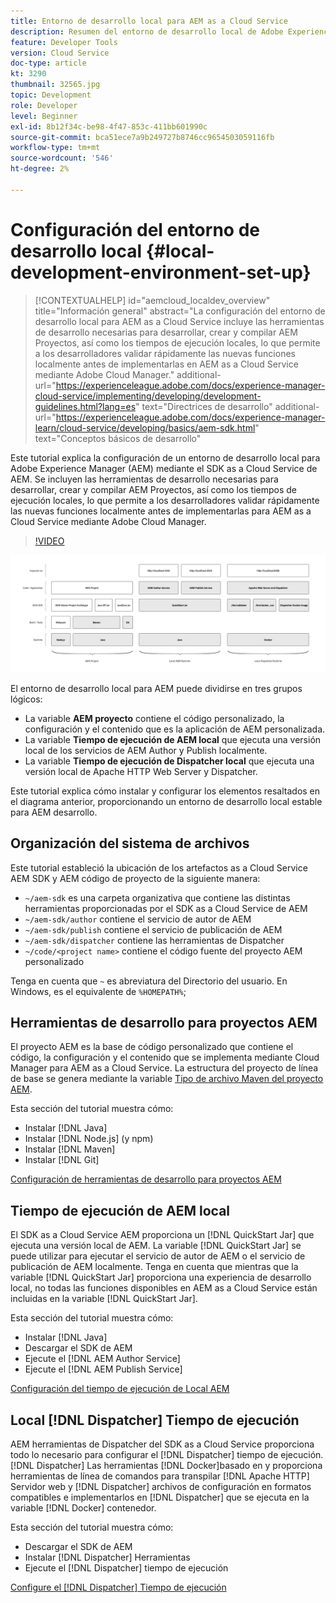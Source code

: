 ```yaml
---
title: Entorno de desarrollo local para AEM as a Cloud Service
description: Resumen del entorno de desarrollo local de Adobe Experience Manager (AEM).
feature: Developer Tools
version: Cloud Service
doc-type: article
kt: 3290
thumbnail: 32565.jpg
topic: Development
role: Developer
level: Beginner
exl-id: 8b12f34c-be98-4f47-853c-411bb601990c
source-git-commit: bca51ece7a9b249727b8746cc9654503059116fb
workflow-type: tm+mt
source-wordcount: '546'
ht-degree: 2%

---
```


# Configuración del entorno de desarrollo local {#local-development-environment-set-up}

>[!CONTEXTUALHELP]
>id="aemcloud_localdev_overview"
>title="Información general"
>abstract="La configuración del entorno de desarrollo local para AEM as a Cloud Service incluye las herramientas de desarrollo necesarias para desarrollar, crear y compilar AEM Proyectos, así como los tiempos de ejecución locales, lo que permite a los desarrolladores validar rápidamente las nuevas funciones localmente antes de implementarlas en AEM as a Cloud Service mediante Adobe Cloud Manager."
>additional-url="https://experienceleague.adobe.com/docs/experience-manager-cloud-service/implementing/developing/development-guidelines.html?lang=es" text="Directrices de desarrollo"
>additional-url="https://experienceleague.adobe.com/docs/experience-manager-learn/cloud-service/developing/basics/aem-sdk.html" text="Conceptos básicos de desarrollo"

Este tutorial explica la configuración de un entorno de desarrollo local para Adobe Experience Manager (AEM) mediante el SDK as a Cloud Service de AEM. Se incluyen las herramientas de desarrollo necesarias para desarrollar, crear y compilar AEM Proyectos, así como los tiempos de ejecución locales, lo que permite a los desarrolladores validar rápidamente las nuevas funciones localmente antes de implementarlas para AEM as a Cloud Service mediante Adobe Cloud Manager.

>[!VIDEO](https://video.tv.adobe.com/v/32565/?quality=12&learn=on)

![AEM pila de tecnología de entorno de desarrollo local as a Cloud Service](./assets/overview/aem-sdk-technology-stack.png)

El entorno de desarrollo local para AEM puede dividirse en tres grupos lógicos:

+ La variable __AEM proyecto__ contiene el código personalizado, la configuración y el contenido que es la aplicación de AEM personalizada.
+ La variable __Tiempo de ejecución de AEM local__ que ejecuta una versión local de los servicios de AEM Author y Publish localmente.
+ La variable __Tiempo de ejecución de Dispatcher local__ que ejecuta una versión local de Apache HTTP Web Server y Dispatcher.

Este tutorial explica cómo instalar y configurar los elementos resaltados en el diagrama anterior, proporcionando un entorno de desarrollo local estable para AEM desarrollo.

## Organización del sistema de archivos

Este tutorial estableció la ubicación de los artefactos as a Cloud Service AEM SDK y AEM código de proyecto de la siguiente manera:

+ `~/aem-sdk` es una carpeta organizativa que contiene las distintas herramientas proporcionadas por el SDK as a Cloud Service de AEM
+ `~/aem-sdk/author` contiene el servicio de autor de AEM
+ `~/aem-sdk/publish` contiene el servicio de publicación de AEM
+ `~/aem-sdk/dispatcher` contiene las herramientas de Dispatcher
+ `~/code/<project name>` contiene el código fuente del proyecto AEM personalizado

Tenga en cuenta que `~` es abreviatura del Directorio del usuario. En Windows, es el equivalente de `%HOMEPATH%`;

## Herramientas de desarrollo para proyectos AEM

El proyecto AEM es la base de código personalizado que contiene el código, la configuración y el contenido que se implementa mediante Cloud Manager para AEM as a Cloud Service. La estructura del proyecto de línea de base se genera mediante la variable [Tipo de archivo Maven del proyecto AEM](https://github.com/adobe/aem-project-archetype).

Esta sección del tutorial muestra cómo:

+ Instalar [!DNL Java]
+ Instalar [!DNL Node.js] (y npm)
+ Instalar [!DNL Maven]
+ Instalar [!DNL Git]

[Configuración de herramientas de desarrollo para proyectos AEM](./development-tools.md)

## Tiempo de ejecución de AEM local

El SDK as a Cloud Service AEM proporciona un [!DNL QuickStart Jar] que ejecuta una versión local de AEM. La variable [!DNL QuickStart Jar] se puede utilizar para ejecutar el servicio de autor de AEM o el servicio de publicación de AEM localmente. Tenga en cuenta que mientras que la variable [!DNL QuickStart Jar] proporciona una experiencia de desarrollo local, no todas las funciones disponibles en AEM as a Cloud Service están incluidas en la variable [!DNL QuickStart Jar].

Esta sección del tutorial muestra cómo:

+ Instalar [!DNL Java]
+ Descargar el SDK de AEM
+ Ejecute el [!DNL AEM Author Service]
+ Ejecute el [!DNL AEM Publish Service]

[Configuración del tiempo de ejecución de Local AEM](./aem-runtime.md)

## Local [!DNL Dispatcher] Tiempo de ejecución

AEM herramientas de Dispatcher del SDK as a Cloud Service proporciona todo lo necesario para configurar el [!DNL Dispatcher] tiempo de ejecución. [!DNL Dispatcher] Las herramientas [!DNL Docker]basado en y proporciona herramientas de línea de comandos para transpilar [!DNL Apache HTTP] Servidor web y [!DNL Dispatcher] archivos de configuración en formatos compatibles e implementarlos en [!DNL Dispatcher] que se ejecuta en la variable [!DNL Docker] contenedor.

Esta sección del tutorial muestra cómo:

+ Descargar el SDK de AEM
+ Instalar [!DNL Dispatcher] Herramientas
+ Ejecute el [!DNL Dispatcher] tiempo de ejecución

[Configure el [!DNL Dispatcher] Tiempo de ejecución](./dispatcher-tools.md)
